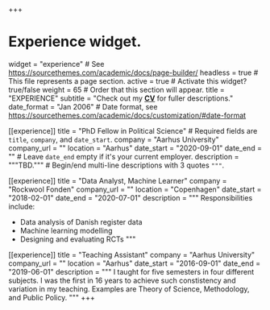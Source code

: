+++
# Experience widget.
widget              = "experience"  # See https://sourcethemes.com/academic/docs/page-builder/
headless            = true  # This file represents a page section.
active              = true  # Activate this widget? true/false
weight              = 65  # Order that this section will appear.
title               = "EXPERIENCE"
subtitle            = "Check out my **[CV](/files/cv.pdf)** for fuller descriptions."
date_format         = "Jan 2006" # Date format, see https://sourcethemes.com/academic/docs/customization/#date-format

[[experience]]
  title             = "PhD Fellow in Political Science"    #   Required fields are `title`, `company`, and `date_start`.
  company           = "Aarhus University"
  company_url       = ""
  location          = "Aarhus"
  date_start        = "2020-09-01"
  date_end          = ""                                   #   Leave `date_end` empty if it's your current employer.
  description       = """TBD."""                           #   Begin/end multi-line descriptions with 3 quotes `"""`.

[[experience]]
  title             = "Data Analyst, Machine Learner"
  company           = "Rockwool Fonden"
  company_url       = ""
  location          = "Copenhagen"
  date_start        = "2018-02-01"
  date_end          = "2020-07-01"
  description       = """
  Responsibilities include:
  * Data analysis of Danish register data
  * Machine learning modelling
  * Designing and evaluating RCTs
  """

[[experience]]
  title             = "Teaching Assistant"
  company           = "Aarhus University"
  company_url       = ""
  location          = "Aarhus"
  date_start        = "2016-09-01"
  date_end          = "2019-06-01"
  description       = """
  I taught for five semesters in four different subjects. I was the first in 16 years to achieve such constistency and variation in my teaching. Examples are Theory of Science, Methodology, and Public Policy.
  """
+++
